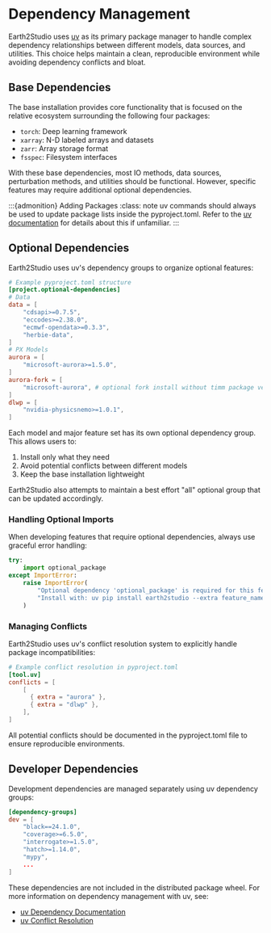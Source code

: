 # Dependency Management

Earth2Studio uses [uv](https://github.com/astral-sh/uv) as its primary package manager
to handle complex dependency relationships between different models, data sources, and
utilities.
This choice helps maintain a clean, reproducible environment while avoiding dependency
conflicts and bloat.

## Base Dependencies

The base installation provides core functionality that is focused on the relative
ecosystem surrounding the following four packages:

- `torch`: Deep learning framework
- `xarray`: N-D labeled arrays and datasets
- `zarr`: Array storage format
- `fsspec`: Filesystem interfaces

With these base dependencies, most IO methods, data sources, perturbation methods, and
utilities should be functional. However, specific features may require additional
optional dependencies.

:::{admonition} Adding Packages
:class: note
uv commands should always be used to update package lists inside the pyproject.toml.
Refer to the [uv documentation](https://docs.astral.sh/uv/concepts/projects/dependencies/)
for details about this if unfamiliar.
:::

## Optional Dependencies

Earth2Studio uses uv's dependency groups to organize optional features:

```toml
# Example pyproject.toml structure
[project.optional-dependencies]
# Data
data = [
    "cdsapi>=0.7.5",
    "eccodes>=2.38.0",
    "ecmwf-opendata>=0.3.3",
    "herbie-data",
]
# PX Models
aurora = [
    "microsoft-aurora>=1.5.0",
]
aurora-fork = [
    "microsoft-aurora", # optional fork install without timm package version conflict
]
dlwp = [
    "nvidia-physicsnemo>=1.0.1",
]
```

Each model and major feature set has its own optional dependency group.
This allows users to:

1. Install only what they need
2. Avoid potential conflicts between different models
3. Keep the base installation lightweight

Earth2Studio also attempts to maintain a best effort "all" optional group that can be
updated accordingly.

### Handling Optional Imports

When developing features that require optional dependencies, always use graceful error
handling:

```python
try:
    import optional_package
except ImportError:
    raise ImportError(
        "Optional dependency 'optional_package' is required for this feature. "
        "Install with: uv pip install earth2studio --extra feature_name"
    )
```

### Managing Conflicts

Earth2Studio uses uv's conflict resolution system to explicitly handle package
incompatibilities:

```toml
# Example conflict resolution in pyproject.toml
[tool.uv]
conflicts = [
    [
      { extra = "aurora" },
      { extra = "dlwp" },
    ],
]
```

All potential conflicts should be documented in the pyproject.toml file to ensure
reproducible environments.

## Developer Dependencies

Development dependencies are managed separately using uv dependency groups:

```toml
[dependency-groups]
dev = [
    "black==24.1.0",
    "coverage>=6.5.0",
    "interrogate>=1.5.0",
    "hatch>=1.14.0",
    "mypy",
    ...
]
```

These dependencies are not included in the distributed package wheel.
For more information on dependency management with uv, see:

- [uv Dependency Documentation](https://docs.astral.sh/uv/concepts/projects/dependencies/)
- [uv Conflict Resolution](https://docs.astral.sh/uv/reference/settings/#conflicts)
